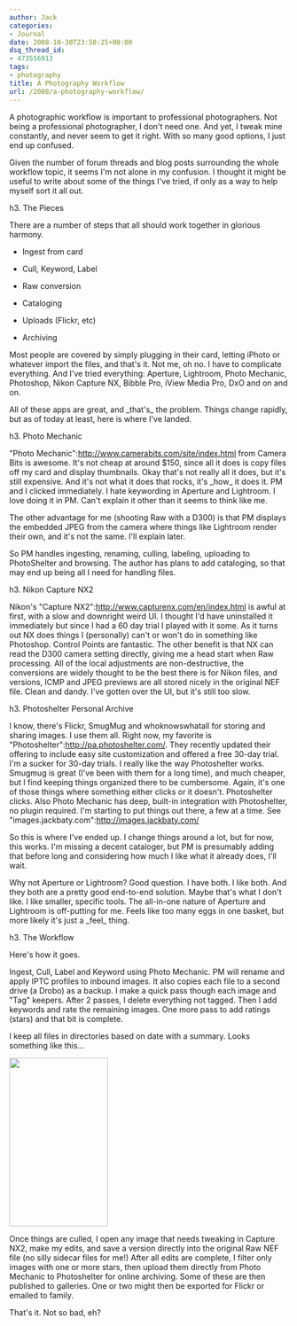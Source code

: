 ```yaml
---
author: Jack
categories:
- Journal
date: 2008-10-30T23:50:25+00:00
dsq_thread_id:
- 473556913
tags:
- photography
title: A Photography Workflow
url: /2008/a-photography-workflow/
---
```


<span class="drop_cap">A</span> photographic workflow is important to professional photographers. Not being a professional photographer, I don't need one. And yet, I tweak mine constantly, and never seem to get it right. With so many good options, I just end up confused.

Given the number of forum threads and blog posts surrounding the whole workflow topic, it seems I'm not alone in my confusion. I thought it might be useful to write about some of the things I've tried, if only as a way to help myself sort it all out.

h3. The Pieces

There are a number of steps that all should work together in glorious harmony.

* Ingest from card
  
* Cull, Keyword, Label
  
* Raw conversion
  
* Cataloging
  
* Uploads (Flickr, etc)
  
* Archiving

Most people are covered by simply plugging in their card, letting iPhoto or whatever import the files, and that's it. Not me, oh no. I have to complicate everything. And I've tried everything: Aperture, Lightroom, Photo Mechanic, Photoshop, Nikon Capture NX, Bibble Pro, iView Media Pro, DxO and on and on.

All of these apps are great, and \_that's\_ the problem. Things change rapidly, but as of today at least, here is where I've landed.

h3. Photo Mechanic

"Photo Mechanic":http://www.camerabits.com/site/index.html from Camera Bits is awesome. It's not cheap at around $150, since all it does is copy files off my card and display thumbnails. Okay that's not really all it does, but it's still expensive. And it's not what it does that rocks, it's \_how\_ it does it. PM and I clicked immediately. I hate keywording in Aperture and Lightroom. I love doing it in PM. Can't explain it other than it seems to think like me.

The other advantage for me (shooting Raw with a D300) is that PM displays the embedded JPEG from the camera where things like Lightroom render their own, and it's not the same. I'll explain later.

So PM handles ingesting, renaming, culling, labeling, uploading to PhotoShelter and browsing. The author has plans to add cataloging, so that may end up being all I need for handling files.

h3. Nikon Capture NX2

Nikon's "Capture NX2":http://www.capturenx.com/en/index.html is awful at first, with a slow and downright weird UI. I thought I'd have uninstalled it immediately but since I had a 60 day trial I played with it some. As it turns out NX does things I (personally) can't or won't do in something like Photoshop. Control Points are fantastic. The other benefit is that NX can read the D300 camera setting directly, giving me a head start when Raw processing. All of the local adjustments are non-destructive, the conversions are widely thought to be the best there is for Nikon files, and versions, ICMP and JPEG previews are all stored nicely in the original NEF file. Clean and dandy. I've gotten over the UI, but it's still too slow.

h3. Photoshelter Personal Archive

I know, there's Flickr, SmugMug and whoknowswhatall for storing and sharing images. I use them all. Right now, my favorite is "Photoshelter":http://pa.photoshelter.com/. They recently updated their offering to include easy site customization and offered a free 30-day trial. I'm a sucker for 30-day trials. I really like the way Photoshelter works. Smugmug is great (I've been with them for a long time), and much cheaper, but I find keeping things organized there to be cumbersome. Again, it's one of those things where something either clicks or it doesn't. Photoshelter clicks. Also Photo Mechanic has deep, built-in integration with Photoshelter, no plugin required. I'm starting to put things out there, a few at a time. See "images.jackbaty.com":http://images.jackbaty.com/

So this is where I've ended up. I change things around a lot, but for now, this works. I'm missing a decent cataloger, but PM is presumably adding that before long and considering how much I like what it already does, I'll wait.

Why not Aperture or Lightroom? Good question. I have both. I like both. And they both are a pretty good end-to-end solution. Maybe that's what I don't like. I like smaller, specific tools. The all-in-one nature of Aperture and Lightroom is off-putting for me. Feels like too many eggs in one basket, but more likely it's just a \_feel\_ thing.

h3. The Workflow

Here's how it goes.

Ingest, Cull, Label and Keyword using Photo Mechanic. PM will rename and apply IPTC profiles to inbound images. It also copies each file to a second drive (a Drobo) as a backup. I make a quick pass though each image and "Tag" keepers. After 2 passes, I delete everything not tagged. Then I add keywords and rate the remaining images. One more pass to add ratings (stars) and that bit is complete.

I keep all files in directories based on date with a summary. Looks something like this&#8230;

[<img src="https://www.baty.net/files//photo-folder.jpg" alt="" title="photo-folder" width="178" height="304" class="aligncenter size-full wp-image-2746" />][1]

Once things are culled, I open any image that needs tweaking in Capture NX2, make my edits, and save a version directly into the original Raw NEF file (no silly sidecar files for me!) After all edits are complete, I filter only images with one or more stars, then upload them directly from Photo Mechanic to Photoshelter for online archiving. Some of these are then published to galleries. One or two might then be exported for Flickr or emailed to family.

That's it. Not so bad, eh?

 [1]: https://www.baty.net/files//photo-folder.jpg
